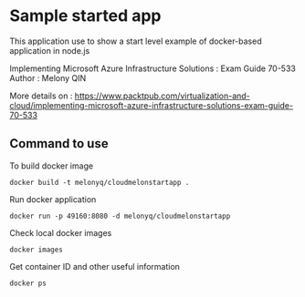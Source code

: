 # Sample started app 
This application use to show a start level example of docker-based application in node.js 

Implementing Microsoft Azure Infrastructure Solutions : Exam Guide 70-533
Author : Melony QIN

More details on :
https://www.packtpub.com/virtualization-and-cloud/implementing-microsoft-azure-infrastructure-solutions-exam-guide-70-533


## Command to use 

To build docker image 

```
docker build -t melonyq/cloudmelonstartapp .
```


Run docker application

```
docker run -p 49160:8080 -d melonyq/cloudmelonstartapp
```


Check local docker images 

```
docker images
```


Get container ID and other useful information

```
docker ps
```



